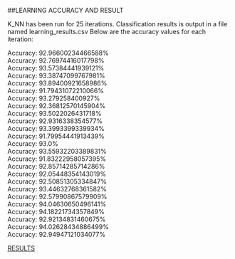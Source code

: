 ##LEARNING ACCURACY AND RESULT

K_NN has been run for 25 iterations. Classification results is output in a file named learning_results.csv
Below are the accuracy values for each iteration:

Accuracy: 92.96600234466588% <br/>
Accuracy: 92.76974416017798% <br/>
Accuracy: 93.57384441939121% <br/>
Accuracy: 93.38747099767981% <br/>
Accuracy: 93.89400921658986% <br/>
Accuracy: 91.79431072210066% <br/>
Accuracy: 93.279258400927% <br/>
Accuracy: 92.36812570145904% <br/>
Accuracy: 93.5022026431718% <br/>
Accuracy: 92.9316338354577% <br/>
Accuracy: 93.3993399339934% <br/>
Accuracy: 91.79954441913439% <br/>
Accuracy: 93.0% <br/>
Accuracy: 93.55932203389831% <br/>
Accuracy: 91.83222958057395% <br/>
Accuracy: 92.85714285714286% <br/>
Accuracy: 92.05448354143019% <br/>
Accuracy: 92.50851305334847% <br/>
Accuracy: 93.44632768361582% <br/>
Accuracy: 92.57990867579909% <br/>
Accuracy: 94.04630650496141% <br/>
Accuracy: 94.18221734357849% <br/>
Accuracy: 92.92134831460675% <br/>
Accuracy: 94.02628434886499% <br/>
Accuracy: 92.94947121034077%

[RESULTS]()
